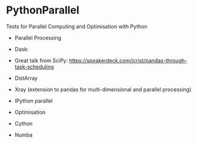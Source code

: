 # PythonParallel
Tests for Parallel Computing and Optimisation with Python

- Parallel Processing
 - Dask:
  - Great talk from SciPy: https://speakerdeck.com/jcrist/pandas-through-task-scheduling
 - DistArray
 - Xray (extension to pandas for multi-dimensional and parallel processing)
 - IPython parallel

- Optimisation
 - Cython
 - Numba
